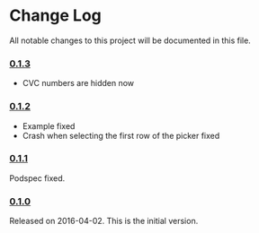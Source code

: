 # Change Log
All notable changes to this project will be documented in this file.

### [0.1.3](https://github.com/demetrio812/EurekaCreditCard/releases/tag/0.1.3)
* CVC numbers are hidden now

### [0.1.2](https://github.com/demetrio812/EurekaCreditCard/releases/tag/0.1.2)
* Example fixed
* Crash when selecting the first row of the picker fixed

### [0.1.1](https://github.com/demetrio812/EurekaCreditCard/releases/tag/0.1.1)
Podspec fixed.

### [0.1.0](https://github.com/demetrio812/EurekaCreditCard/releases/tag/0.1.0)
Released on 2016-04-02. This is the initial version.


[demetrio812]: https://github.com/demetrio812